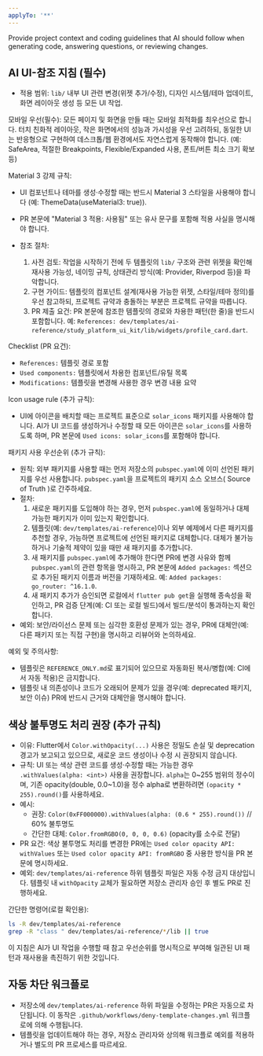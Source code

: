 ```yaml
---
applyTo: '**'
---
```

Provide project context and coding guidelines that AI should follow when generating code, answering questions, or reviewing changes.

AI UI-참조 지침 (필수)
----------------------

- 적용 범위: `lib/` 내부 UI 관련 변경(위젯 추가/수정), 디자인 시스템/테마 업데이트, 화면 레이아웃 생성 등 모든 UI 작업.

모바일 우선(필수): 모든 페이지 및 화면을 만들 때는 모바일 최적화를 최우선으로 합니다. 터치 친화적 레이아웃, 작은 화면에서의 성능과 가시성을 우선 고려하되, 동일한 UI는 반응형으로 구현하여 데스크톱/웹 환경에서도 자연스럽게 동작해야 합니다. (예: SafeArea, 적절한 Breakpoints, Flexible/Expanded 사용, 폰트/버튼 최소 크기 확보 등)

Material 3 강제 규칙:
- UI 컴포넌트나 테마를 생성·수정할 때는 반드시 Material 3 스타일을 사용해야 합니다 (예: ThemeData(useMaterial3: true)).
- PR 본문에 "Material 3 적용: 사용됨" 또는 유사 문구를 포함해 적용 사실을 명시해야 합니다.

- 참조 절차:
  1) 사전 검토: 작업을 시작하기 전에 두 템플릿의 `lib/` 구조와 관련 위젯을 확인해 재사용 가능성, 네이밍 규칙, 상태관리 방식(예: Provider, Riverpod 등)을 파악합니다.
  2) 구현 가이드: 템플릿의 컴포넌트 설계(재사용 가능한 위젯, 스타일/테마 정의)를 우선 참고하되, 프로젝트 규약과 충돌하는 부분은 프로젝트 규약을 따릅니다.
  3) PR 제출 요건: PR 본문에 참조한 템플릿의 경로와 차용한 패턴(한 줄)을 반드시 포함합니다. 예: `References: dev/templates/ai-reference/study_platform_ui_kit/lib/widgets/profile_card.dart`.

Checklist (PR 요건):
- `References:` 템플릿 경로 포함
- `Used components:` 템플릿에서 차용한 컴포넌트/유틸 목록
- `Modifications:` 템플릿을 변경해 사용한 경우 변경 내용 요약

Icon usage rule (추가 규칙):
- UI에 아이콘을 배치할 때는 프로젝트 표준으로 `solar_icons` 패키지를 사용해야 합니다. AI가 UI 코드를 생성하거나 수정할 때 모든 아이콘은 `solar_icons`를 사용하도록 하며, PR 본문에 `Used icons: solar_icons`를 포함해야 합니다.

패키지 사용 우선순위 (추가 규칙):
- 원칙: 외부 패키지를 사용할 때는 먼저 저장소의 `pubspec.yaml`에 이미 선언된 패키지를 우선 사용합니다. `pubspec.yaml`을 프로젝트의 패키지 소스 오브스( Source of Truth )로 간주하세요.
- 절차:
  1) 새로운 패키지를 도입해야 하는 경우, 먼저 `pubspec.yaml`에 동일하거나 대체 가능한 패키지가 이미 있는지 확인합니다.
  2) 템플릿(예: `dev/templates/ai-reference`)이나 외부 예제에서 다른 패키지를 추천할 경우, 가능하면 프로젝트에 선언된 패키지로 대체합니다. 대체가 불가능하거나 기술적 제약이 있을 때만 새 패키지를 추가합니다.
  3) 새 패키지를 `pubspec.yaml`에 추가해야 한다면 PR에 변경 사유와 함께 `pubspec.yaml`의 관련 항목을 명시하고, PR 본문에 `Added packages:` 섹션으로 추가된 패키지 이름과 버전을 기재하세요. 예: `Added packages: go_router: ^16.1.0`.
  4) 새 패키지 추가가 승인되면 로컬에서 `flutter pub get`을 실행해 종속성을 확인하고, PR 검증 단계(예: CI 또는 로컬 빌드)에서 빌드/분석이 통과하는지 확인합니다.
- 예외: 보안/라이선스 문제 또는 심각한 호환성 문제가 있는 경우, PR에 대체안(예: 다른 패키지 또는 직접 구현)을 명시하고 리뷰어와 논의하세요.

예외 및 주의사항:
- 템플릿은 `REFERENCE_ONLY.md`로 표기되어 있으므로 자동화된 복사/병합(예: CI에서 자동 적용)은 금지합니다.
- 템플릿 내 의존성이나 코드가 오래되어 문제가 있을 경우(예: deprecated 패키지, 보안 이슈) PR에 반드시 근거와 대체안을 명시해야 합니다.

색상 불투명도 처리 권장 (추가 규칙)
---------------------------------
- 이유: Flutter에서 `Color.withOpacity(...)` 사용은 정밀도 손실 및 deprecation 경고가 보고되고 있으므로, 새로운 코드 생성이나 수정 시 권장되지 않습니다.
- 규칙: UI 또는 색상 관련 코드를 생성·수정할 때는 가능한 경우 `.withValues(alpha: <int>)` 사용을 권장합니다. `alpha`는 0~255 범위의 정수이며, 기존 opacity(double, 0.0~1.0)을 정수 alpha로 변환하려면 `(opacity * 255).round()`를 사용하세요.
- 예시:
  - 권장: `Color(0xFF000000).withValues(alpha: (0.6 * 255).round())`  // 60% 불투명도
  - 간단한 대체: `Color.fromRGBO(0, 0, 0, 0.6)` (opacity를 소수로 전달)
- PR 요건: 색상 불투명도 처리를 변경한 PR에는 `Used color opacity API: withValues` 또는 `Used color opacity API: fromRGBO` 중 사용한 방식을 PR 본문에 명시하세요.
- 예외: `dev/templates/ai-reference` 하위 템플릿 파일은 자동 수정 금지 대상입니다. 템플릿 내 `withOpacity` 교체가 필요하면 저장소 관리자 승인 후 별도 PR로 진행하세요.

간단한 명령어(로컬 확인용):
```bash
ls -R dev/templates/ai-reference
grep -R "class " dev/templates/ai-reference/*/lib || true
```

이 지침은 AI가 UI 작업을 수행할 때 참고 우선순위를 명시적으로 부여해 일관된 UI 패턴과 재사용을 촉진하기 위한 것입니다.

자동 차단 워크플로
-----------------
- 저장소에 `dev/templates/ai-reference` 하위 파일을 수정하는 PR은 자동으로 차단됩니다. 이 동작은 `.github/workflows/deny-template-changes.yml` 워크플로에 의해 수행됩니다.
- 템플릿을 업데이트해야 하는 경우, 저장소 관리자와 상의해 워크플로 예외를 적용하거나 별도의 PR 프로세스를 따르세요.